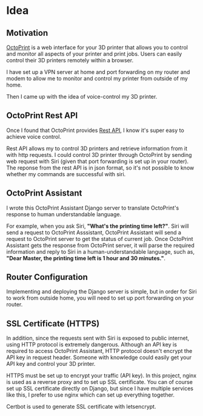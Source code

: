 # Idea

## Motivation

[OctoPrint](https://octoprint.org/) is a web interface for your 3D printer that allows you to control and monitor all aspects of your printer and print jobs. Users can easily control their 3D printers remotely within a browser.

I have set up a VPN server at home and port forwarding on my router and modem to allow me to monitor and control my printer from outside of my home.

Then I came up with the idea of voice-control my 3D printer.

## OctoPrint Rest API

Once I found that OctoPrint provides [Rest API](https://docs.octoprint.org/en/master/api/index.html), I know it's super easy to achieve voice control.

Rest API allows my to control 3D printers and retrieve information from it with http requests. I could control 3D printer through OctoPrint by sending web request with Siri (given that port forwarding is set up in your router). The reponse from the rest API is in json format, so it's not possible to know whether my commands are successful with siri.

## OctoPrint Assistant

I wrote this OctoPrint Assistant Django server to translate OctoPrint's response to human understandable language.

For example, when you ask Siri, **"What's the printing time left?"**. Siri will send a request to OctoPrint Asssistant, OctoPrint Assistant will send a request to OctoPrint server to get the status of current job. Once OctoPrint Assistant gets the response from OctoPrint server, it will parse the required information and reply to Siri in a human-understandable language, such as, **"Dear Master, the printing time left is 1 hour and 30 minutes."**.

## Router Configuration

Implementing and deploying the Django server is simple, but in order for Siri to work from outside home, you will need to set up port forwarding on your router.

## SSL Certificate (HTTPS)

In addition, since the requests sent with Siri is exposed to public internet, using HTTP protocol is extremely dangerous. Although an API key is required to access OctoPrint Assistant, HTTP protocol doesn't encrypt the API key in request header. Someone with knowledge could easily get your API key and control your 3D printer.

HTTPS must be set up to encrypt your traffic (API key). In this project, nginx is used as a reverse proxy and to set up SSL certificate. You can of course set up SSL certificate directly on Django, but since I have multiple services like this, I prefer to use nginx which can set up everything together.

Certbot is used to generate SSL certificate with letsencrypt.
